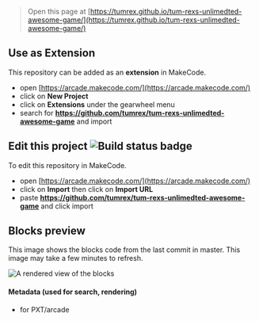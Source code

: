  


> Open this page at [https://tumrex.github.io/tum-rexs-unlimedted-awesome-game/](https://tumrex.github.io/tum-rexs-unlimedted-awesome-game/)

## Use as Extension

This repository can be added as an **extension** in MakeCode.

* open [https://arcade.makecode.com/](https://arcade.makecode.com/)
* click on **New Project**
* click on **Extensions** under the gearwheel menu
* search for **https://github.com/tumrex/tum-rexs-unlimedted-awesome-game** and import

## Edit this project ![Build status badge](https://github.com/tumrex/tum-rexs-unlimedted-awesome-game/workflows/MakeCode/badge.svg)

To edit this repository in MakeCode.

* open [https://arcade.makecode.com/](https://arcade.makecode.com/)
* click on **Import** then click on **Import URL**
* paste **https://github.com/tumrex/tum-rexs-unlimedted-awesome-game** and click import

## Blocks preview

This image shows the blocks code from the last commit in master.
This image may take a few minutes to refresh.

![A rendered view of the blocks](https://github.com/tumrex/tum-rexs-unlimedted-awesome-game/raw/master/.github/makecode/blocks.png)

#### Metadata (used for search, rendering)

* for PXT/arcade
<script src="https://makecode.com/gh-pages-embed.js"></script><script>makeCodeRender("{{ site.makecode.home_url }}", "{{ site.github.owner_name }}/{{ site.github.repository_name }}");</script>
